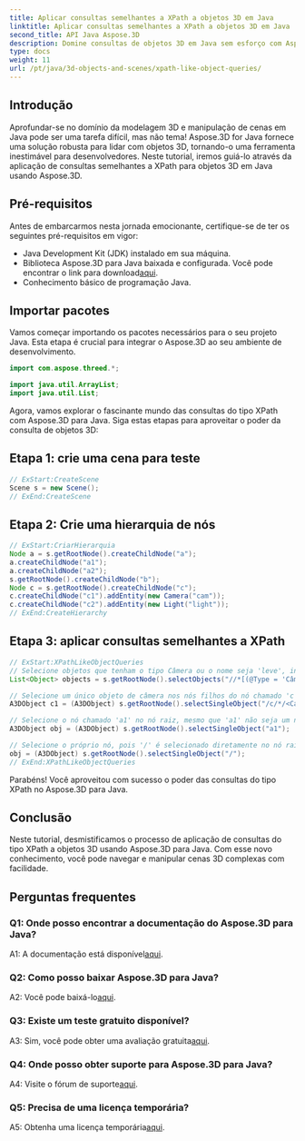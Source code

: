 ```yaml
---
title: Aplicar consultas semelhantes a XPath a objetos 3D em Java
linktitle: Aplicar consultas semelhantes a XPath a objetos 3D em Java
second_title: API Java Aspose.3D
description: Domine consultas de objetos 3D em Java sem esforço com Aspose.3D. Aplique consultas semelhantes a XPath, manipule cenas e eleve seu desenvolvimento 3D.
type: docs
weight: 11
url: /pt/java/3d-objects-and-scenes/xpath-like-object-queries/
---
```

## Introdução

Aprofundar-se no domínio da modelagem 3D e manipulação de cenas em Java pode ser uma tarefa difícil, mas não tema! Aspose.3D for Java fornece uma solução robusta para lidar com objetos 3D, tornando-o uma ferramenta inestimável para desenvolvedores. Neste tutorial, iremos guiá-lo através da aplicação de consultas semelhantes a XPath para objetos 3D em Java usando Aspose.3D.

## Pré-requisitos

Antes de embarcarmos nesta jornada emocionante, certifique-se de ter os seguintes pré-requisitos em vigor:

- Java Development Kit (JDK) instalado em sua máquina.
-  Biblioteca Aspose.3D para Java baixada e configurada. Você pode encontrar o link para download[aqui](https://releases.aspose.com/3d/java/).
- Conhecimento básico de programação Java.

## Importar pacotes

Vamos começar importando os pacotes necessários para o seu projeto Java. Esta etapa é crucial para integrar o Aspose.3D ao seu ambiente de desenvolvimento.

```java
import com.aspose.threed.*;

import java.util.ArrayList;
import java.util.List;
```

Agora, vamos explorar o fascinante mundo das consultas do tipo XPath com Aspose.3D para Java. Siga estas etapas para aproveitar o poder da consulta de objetos 3D:

## Etapa 1: crie uma cena para teste

```java
// ExStart:CreateScene
Scene s = new Scene();
// ExEnd:CreateScene
```

## Etapa 2: Crie uma hierarquia de nós

```java
// ExStart:CriarHierarquia
Node a = s.getRootNode().createChildNode("a");
a.createChildNode("a1");
a.createChildNode("a2");
s.getRootNode().createChildNode("b");
Node c = s.getRootNode().createChildNode("c");
c.createChildNode("c1").addEntity(new Camera("cam"));
c.createChildNode("c2").addEntity(new Light("light"));
// ExEnd:CreateHierarchy
```

## Etapa 3: aplicar consultas semelhantes a XPath

```java
// ExStart:XPathLikeObjectQueries
// Selecione objetos que tenham o tipo Câmera ou o nome seja 'leve', independentemente de sua localização.
List<Object> objects = s.getRootNode().selectObjects("//*[(@Type = 'Câmera') ou (@Name = 'luz')]");

// Selecione um único objeto de câmera nos nós filhos do nó chamado 'c' no nó raiz
A3DObject c1 = (A3DObject) s.getRootNode().selectSingleObject("/c/*/<Camera>");

// Selecione o nó chamado 'a1' no nó raiz, mesmo que 'a1' não seja um nó filho direto
A3DObject obj = (A3DObject) s.getRootNode().selectSingleObject("a1");

// Selecione o próprio nó, pois '/' é selecionado diretamente no nó raiz
obj = (A3DObject) s.getRootNode().selectSingleObject("/");
// ExEnd:XPathLikeObjectQueries
```

Parabéns! Você aproveitou com sucesso o poder das consultas do tipo XPath no Aspose.3D para Java.

## Conclusão

Neste tutorial, desmistificamos o processo de aplicação de consultas do tipo XPath a objetos 3D usando Aspose.3D para Java. Com esse novo conhecimento, você pode navegar e manipular cenas 3D complexas com facilidade.

## Perguntas frequentes

### Q1: Onde posso encontrar a documentação do Aspose.3D para Java?

 A1: A documentação está disponível[aqui](https://reference.aspose.com/3d/java/).

### Q2: Como posso baixar Aspose.3D para Java?

 A2: Você pode baixá-lo[aqui](https://releases.aspose.com/3d/java/).

### Q3: Existe um teste gratuito disponível?

 A3: Sim, você pode obter uma avaliação gratuita[aqui](https://releases.aspose.com/).

### Q4: Onde posso obter suporte para Aspose.3D para Java?

 A4: Visite o fórum de suporte[aqui](https://forum.aspose.com/c/3d/18).

### Q5: Precisa de uma licença temporária?

 A5: Obtenha uma licença temporária[aqui](https://purchase.aspose.com/temporary-license/).